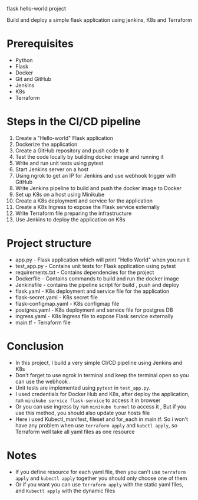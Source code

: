 flask hello-world project

Build and deploy a simple flask application using jenkins, K8s and Terraform

# Prerequisites

* Python
* Flask
* Docker
* Git and GitHub
* Jenkins
* K8s
* Terraform

# Steps in the CI/CD pipeline

1. Create a "Hello-world" Flask application
2. Dockerize the application
3. Create a GitHub repository and push code to it
4. Test the code locally by building docker image and running it
5. Write and run unit tests using pytest
6. Start Jenkins server on a host
7. Using ngrok to get an IP for Jenkins and use webhook trigger with GitHub
8. Write Jenkins pipeline to build and push the docker image to Docker
9. Set up K8s on a host using Minikube
10. Create a K8s deployment and service for the application
11. Create a K8s Ingress to expose the Flask service externally
12. Write Terraform file preparing the infrastructure
13. Use Jenkins to deploy the application on K8s

# Project structure

* app.py - Flask application which will print "Hello World" when you run it
* test_app.py - Contains unit tests for Flask application using pytest
* requirements.txt - Contains dependencies for the project
* Dockerfile - Contains commands to build and run the docker image
* Jenkinsfile - contains the pipeline script for build , push and deploy
* flask.yaml - K8s deployment and service file for the application
* flask-secret.yaml - K8s secret file
* flask-configmap.yaml - K8s configmap file
* postgres.yaml - K8s deployment and service file for postgres DB
* ingress.yaml - K8s Ingress file to expose Flask service externally
* main.tf - Terraform file

# Conclusion

* In this project, I build a very simple CI/CD pipeline using Jenkins and K8s
* Don't forget to use ngrok in terminal and keep the terminal open so you can use the webhook .
* Unit tests are implemented using `pytest` in `test_app.py`.
* I used credentials for Docker Hub and K8s, after deploy the application, run `minikube service flask-service` to access it in browser
* Or you can use ingress by run `minikube tunnel` to access it , But if you use this method, you should also update your hosts file
* Here i used Kubectl_manifest, fileset and for_each in main.tf. So i won't have any problem when use `terraform apply` and `kubctl apply`, so Terraform well take all yaml files as one resource

# Notes

* If you define resource for each yaml file, then you can't use `terraform apply` and `kubectl apply` together you should only choose one of them
* Or if you want you can use `Terraform apply` with the static yaml files, and `Kubectl apply` with the dynamic files
